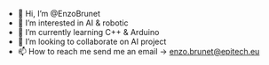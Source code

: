 - 👋 Hi, I’m @EnzoBrunet
- 👀 I’m interested in AI & robotic
- 🌱 I’m currently learning C++ & Arduino
- 💞️ I’m looking to collaborate on AI project
- 📫 How to reach me send me an email -> enzo.brunet@epitech.eu

<!---
Dreinale/Dreinale is a ✨ special ✨ repository because its `README.md` (this file) appears on your GitHub profile.
You can click the Preview link to take a look at your changes.
--->
